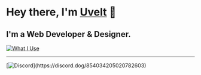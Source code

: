 # Hey there, I'm [Uvelt](https://uvelt.xyz) 👋

## I'm a Web Developer & Designer.
[![What I Use](https://skillicons.dev/icons?i=js,html,css,ts,vscode,tailwind,react,ps,pr,nextjs,figma)](https://uvelt.xyz)

<hr>

[![Discord](https://lanyard.cnrad.dev/api/225238995917864960?borderRadius=5px&idleMessage=Not%20Doing%20Anything&bg=a&animated=true;)](https://discord.dog/854034205020782603)
